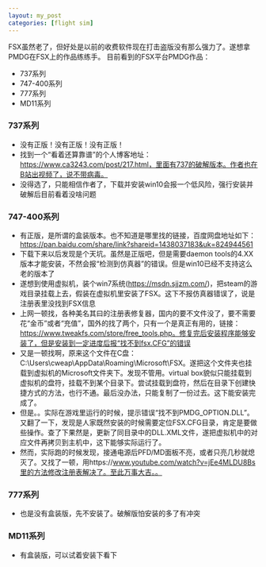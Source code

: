 ```yaml
---
layout: my_post
categories: [flight sim]
---
```


FSX虽然老了，但好处是以前的收费软件现在打击盗版没有那么强力了。遂想拿PMDG在FSX上的作品练练手。 
目前看到的FSX平台PMDG作品：
* 737系列
* 747-400系列
* 777系列
* MD11系列

### 737系列
* 没有正版！没有正版！没有正版！
* 找到一个“看着还算靠谱”的个人博客地址：https://www.ca3243.com/post/217.html，里面有737的破解版本。作者也在B站出视频了，说不带病毒。
* 没得选了，只能相信作者了，下载并安装win10会报一个低风险，强行安装并破解后目前看着没啥问题

### 747-400系列
* 有正版，是所谓的盒装版本。也不知道是哪里找的链接，百度网盘地址如下：https://pan.baidu.com/share/link?shareid=1438037183&uk=824944561
* 下载下来以后发现是个天坑。虽然是正版吧，但是需要daemon tools的4.XX版本才能安装，不然会报“检测到仿真器”的错误。但是win10已经不支持这么老的版本了
* 遂想到使用虚拟机，装个win7系统(https://msdn.sjjzm.com/)，把steam的游戏目录挂载上去，假装在虚拟机里安装了FSX。这下不报仿真器错误了，说是注册表里没找到FSX信息
* 上网一顿找，各种美名其曰的注册表修复器，国内的要不文件没了，要不需要花“金币”或者“充值”，国外的找了两个，只有一个是真正有用的，链接：https://www.tweakfs.com/store/free_tools.php。修复完后安装程序能够安装了，但是安装到一定进度后报“找不到fsx.CFG”的错误
* 又是一顿找啊，原来这个文件在C盘：C:\Users\cweap\AppData\Roaming\Microsoft\FSX。遂把这个文件夹也挂载到虚拟机的Microsoft文件夹下。发现不管用。virtual box貌似只能挂载到虚拟机的盘符，挂载不到某个目录下。尝试挂载到盘符，然后在目录下创建快捷方式的方法，也行不通。最后没办法，只能复制了一份过去。这下能安装完成了。
* 但是。。实际在游戏里运行的时候，提示错误“找不到PMDG_OPTION.DLL”。又翻了一下，发现是人家既然安装的时候需要定位FSX.CFG目录，肯定是要做些操作。查了下果然是，更新了同目录中的DLL.XML文件，遂把虚拟机中的对应文件再拷贝到主机中，这下能够实际运行了。
* 然而，实际跑的时候发现，接通电源后PFD/MD面板不亮，或者只亮几秒就熄灭了。又找了一顿，用https://www.youtube.com/watch?v=jEe4MLDU8Bs里的方法修改注册表解决了。至此万事大吉。。

### 777系列
* 也是没有盒装版，先不安装了。破解版怕安装的多了有冲突

### MD11系列
* 有盒装版，可以试着安装下看下
